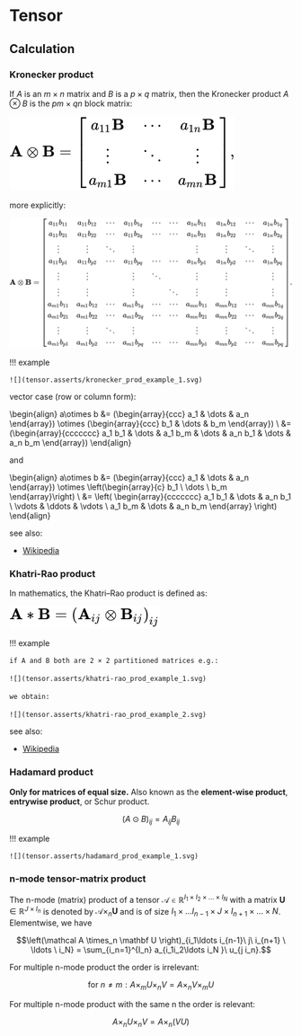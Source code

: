 # Tensor

## Calculation

### Kronecker product


If $A$ is an $m \times n$ matrix and $B$ is a $p \times q$ matrix, then the Kronecker product $A \otimes B$ is the $pm \times qn$ block matrix:

![](tensor.asserts/kronecker_prod_1.svg)

more explicitly:

![](tensor.asserts/kronecker_prod_2.svg)

!!! example
    
    ![](tensor.asserts/kronecker_prod_example_1.svg)

vector case (row or column form):

\begin{align}
a\otimes b
&=
(\begin{array}{ccc} a_1 & \dots & a_n \end{array})
\otimes
(\begin{array}{ccc} b_1 & \dots & b_m \end{array}) \\
&=
(\begin{array}{ccccccc} a_1 b_1 & \dots & a_1 b_m & \dots & a_n b_1 & \dots & a_n b_m \end{array})
\end{align}

and

\begin{align}
a\otimes b
&=
(\begin{array}{ccc} a_1 & \dots & a_n \end{array})
\otimes
\left(\begin{array}{c} b_1 \\ \dots \\ b_m \end{array}\right) \\
&=
\left(
    \begin{array}{ccccccc} a_1 b_1 & \dots & a_n b_1 \\ \vdots & \ddots & \vdots \\ a_1 b_m & \dots & a_n b_m \end{array}
\right)
\end{align}

see also:

- [Wikipedia](https://en.wikipedia.org/wiki/Kronecker_product)

### Khatri-Rao product

In mathematics, the Khatri–Rao product is defined as:

![](tensor.asserts/khatri-rao_prod_1.svg)

!!! example

    if A and B both are 2 × 2 partitioned matrices e.g.:

    ![](tensor.asserts/khatri-rao_prod_example_1.svg)

    we obtain:

    ![](tensor.asserts/khatri-rao_prod_example_2.svg)

see also:

- [Wikipedia](https://en.wikipedia.org/wiki/Khatri%E2%80%93Rao_product)

### Hadamard product

**Only for matrices of equal size.**
Also known as the **element-wise product**, **entrywise product**, or Schur product.

$$
(A\odot B)_{ij} = A_{ij} B_{ij}
$$

!!! example
    
    ![](tensor.asserts/hadamard_prod_example_1.svg)

### n-mode tensor-matrix product

The n-mode (matrix) product of a tensor $\mathcal A \in \mathbb{R}^{I_1 \times I_2 \times \ldots \times I_N}$
with a matrix $\mathbf U \in \mathbb{R}^{J \times I_n}$ is denoted by $\mathcal{A} \times_n \mathbf U$
and is of size $I_1 \times \ldots I_{n-1} \times J \times I_{n+1} \times \ldots \times N$.
Elementwise, we have

$$\left(\mathcal A \times_n \mathbf U \right)_{i_1\ldots i_{n-1}\ j\ i_{n+1} \ \ldots \ i_N} = \sum_{i_n=1}^{I_n} a_{i_1i_2\ldots i_N }\ u_{j i_n}.$$

For multiple n-mode product the order is irrelevant:

$$
\text{for } n\neq m: A \times_m U \times_n V = A \times_n V \times_m U
$$

For multiple n-mode product with the same n the order is relevant:

$$
A \times_n U \times_n V = A \times_n (VU)
$$
